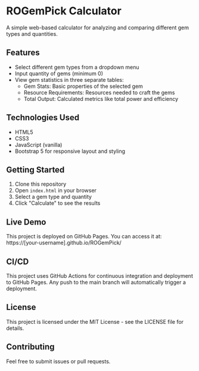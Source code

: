 # ROGemPick Calculator

A simple web-based calculator for analyzing and comparing different gem types and quantities.

## Features

- Select different gem types from a dropdown menu
- Input quantity of gems (minimum 0)
- View gem statistics in three separate tables:
  - Gem Stats: Basic properties of the selected gem
  - Resource Requirements: Resources needed to craft the gems
  - Total Output: Calculated metrics like total power and efficiency

## Technologies Used

- HTML5
- CSS3
- JavaScript (vanilla)
- Bootstrap 5 for responsive layout and styling

## Getting Started

1. Clone this repository
2. Open `index.html` in your browser
3. Select a gem type and quantity
4. Click "Calculate" to see the results

## Live Demo

This project is deployed on GitHub Pages. You can access it at: https://[your-username].github.io/ROGemPick/

## CI/CD

This project uses GitHub Actions for continuous integration and deployment to GitHub Pages. Any push to the main branch will automatically trigger a deployment.

## License

This project is licensed under the MIT License - see the LICENSE file for details.

## Contributing

Feel free to submit issues or pull requests.

